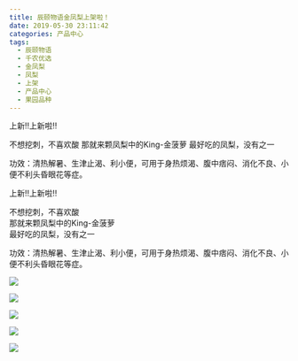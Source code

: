 ```yaml
---
title: 辰颐物语金凤梨上架啦！
date: 2019-05-30 23:11:42
categories: 产品中心
tags:
  - 辰颐物语
  - 千农优选
  - 金凤梨
  - 凤梨
  - 上架
  - 产品中心
  - 果园品种
---
```


上新‼️上新啦‼️

不想挖刺，不喜欢酸
那就来颗凤梨中的King-金菠萝
最好吃的凤梨，没有之一

功效：清热解暑、生津止渴、利小便，可用于身热烦渴、腹中痞闷、消化不良、小便不利头昏眼花等症。

<!-- more -->


上新‼️上新啦‼️

不想挖刺，不喜欢酸  
那就来颗凤梨中的King-金菠萝  
最好吃的凤梨，没有之一

功效：清热解暑、生津止渴、利小便，可用于身热烦渴、腹中痞闷、消化不良、小便不利头昏眼花等症。

![](http://www.zuow.cn/wp-content/uploads/2019/02/f6de6f098b26f476f22a.jpg)

![](http://www.zuow.cn/wp-content/uploads/2019/02/4f13bc871b843b5c49f0.jpg)

![](http://www.zuow.cn/wp-content/uploads/2019/02/ecb288eca97ce9b37186.jpg)

![](http://www.zuow.cn/wp-content/uploads/2019/02/3e4dba5728572e514e41.jpg)

![](http://www.zuow.cn/wp-content/uploads/2019/02/d34f66c85bef4f0c4036.jpg)